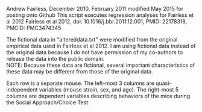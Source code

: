 Andrew Fairless, December 2010, February 2011
modified May 2015 for posting onto Github
This script executes regression analyses for Fairless et al 2012
Fairless et al 2012, doi: 10.1016/j.bbr.2011.12.001, PMID:  22178318, PMCID:  PMC3474345

The fictional data in "altereddata.txt" were modified from the original 
empirical data used in Fairless et al 2012.
I am using fictional data instead of the original data because I do not have 
permission of my co-authors to release the data into the public domain.  
NOTE:  Because these data are fictional, several important characteristics of
these data may be different from those of the original data.

Each row is a separate mouse.
The left-most 3 columns are quasi-independent variables (mouse strain, sex, and age).
The right-most 5 columns are dependent variables describing behaviors of the
mice during the Social Approach/Choice Test.
